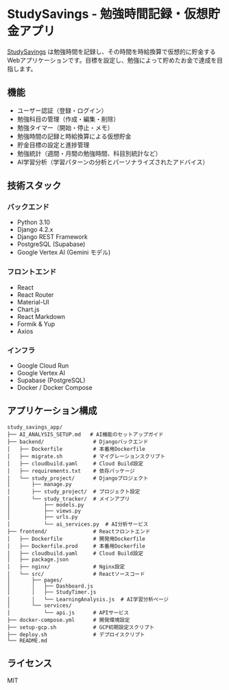 # StudySavings - 勉強時間記録・仮想貯金アプリ

[StudySavings](https://study-savings-frontend-456434511485.asia-northeast1.run.app/) は勉強時間を記録し、その時間を時給換算で仮想的に貯金するWebアプリケーションです。目標を設定し、勉強によって貯めたお金で達成を目指します。


## 機能

- ユーザー認証（登録・ログイン）
- 勉強科目の管理（作成・編集・削除）
- 勉強タイマー（開始・停止・メモ）
- 勉強時間の記録と時給換算による仮想貯金
- 貯金目標の設定と進捗管理
- 勉強統計（週間・月間の勉強時間、科目別統計など）
- AI学習分析（学習パターンの分析とパーソナライズされたアドバイス）

## 技術スタック

### バックエンド

- Python 3.10
- Django 4.2.x
- Django REST Framework
- PostgreSQL (Supabase)
- Google Vertex AI (Gemini モデル)

### フロントエンド

- React
- React Router
- Material-UI
- Chart.js
- React Markdown
- Formik & Yup
- Axios

### インフラ

- Google Cloud Run
- Google Vertex AI
- Supabase (PostgreSQL)
- Docker / Docker Compose

## アプリケーション構成

```
study_savings_app/
├── AI_ANALYSIS_SETUP.md   # AI機能のセットアップガイド
├── backend/                # Djangoバックエンド
│   ├── Dockerfile          # 本番用Dockerfile
│   ├── migrate.sh          # マイグレーションスクリプト
│   ├── cloudbuild.yaml     # Cloud Build設定
│   ├── requirements.txt    # 依存パッケージ
│   └── study_project/      # Djangoプロジェクト
│       ├── manage.py
│       ├── study_project/  # プロジェクト設定
│       └── study_tracker/  # メインアプリ
│           ├── models.py
│           ├── views.py
│           ├── urls.py
│           └── ai_services.py  # AI分析サービス
├── frontend/               # Reactフロントエンド
│   ├── Dockerfile          # 開発用Dockerfile
│   ├── Dockerfile.prod     # 本番用Dockerfile
│   ├── cloudbuild.yaml     # Cloud Build設定
│   ├── package.json
│   ├── nginx/              # Nginx設定
│   └── src/                # Reactソースコード
│       ├── pages/
│       │   ├── Dashboard.js
│       │   ├── StudyTimer.js
│       │   └── LearningAnalysis.js  # AI学習分析ページ
│       └── services/
│           └── api.js      # APIサービス
├── docker-compose.yml      # 開発環境設定
├── setup-gcp.sh            # GCP初期設定スクリプト
├── deploy.sh               # デプロイスクリプト
└── README.md
```

## ライセンス

MIT
